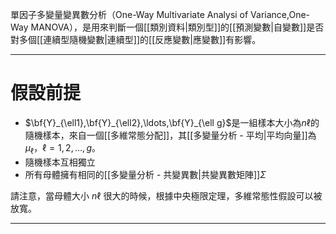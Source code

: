 單因子多變量變異數分析（One-Way Multivariate Analysi of Variance,One-Way MANOVA），是用來判斷一個[[類別資料|類別型]]的[[預測變數|自變數]]是否對多個[[連續型隨機變數|連續型]]的[[反應變數|應變數]]有影響。
- - -
# 假設前提
- $\bf{Y}_{\ell1},\bf{Y}_{\ell2},\ldots,\bf{Y}_{\ell g}$是一組樣本大小為$n\ell$的隨機樣本，來自一個[[多維常態分配]]，其[[多變量分析 - 平均|平均向量]]為$\mu_\ell$，$\ell=1,2,\ldots,g$。
- 隨機樣本互相獨立
- 所有母體擁有相同的[[多變量分析 - 共變異數|共變異數矩陣]]$\Sigma$

請注意，當母體大小 $n\ell$ 很大的時候，根據中央極限定理，多維常態性假設可以被放寬。
- - -
# 
